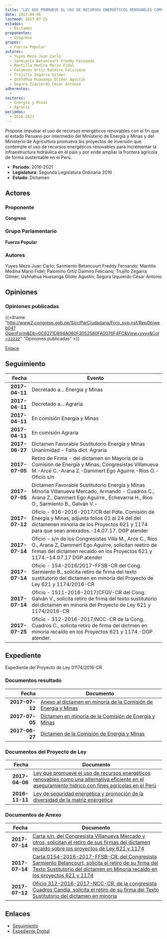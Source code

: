 ```yaml
---
title: "LEY QUE PROMUEVE EL USO DE RECURSOS ENERGÉTICOS RENOVABLES COMO UNA ALTERNATIVA EFICIENTE EN EL ASEGURAMIENTO HÍDRICO CON FINES AGRÍCOLAS EN EL PER"
date: 2017-04-06
lastmod: 2017-07-25
estados: 
  - Dictamen
proponentes: 
  - Congreso
grupos: 
  - Fuerza Popular
autores: 
  - Yuyes Meza Juan Carlo
  - Sarmiento Betancourt Freddy Fernando
  - Mantilla Medina Mario Fidel
  - Palomino Ortiz Dalmiro Feliciano
  - Trujillo Zegarra Gilmer
  - Ushñahua Huasanga Glider Agustín
  - Segura Izquierdo César Antonio
adherentes: 
  - 
sectores: 
  - Energía y Minas
  - Agraria
periodos: 
  - 2016-2021
---
```


Propone impulsar el uso de recursos energéticos renovables con el fin que el estado Peruano por intermedio del Ministerio de Energía y Minas y del Ministerio de Agricultura promueva los proyectos de inversión que contemple el uso de recursos energéticos renovables para incrementar la infraestructura hidráulica en el país y por ende ampliar la frontera agrícola de forma sustentable en el Perú.

- **Periodo**: 2016-2021
- **Legislatura**: Segunda Legislatura Ordinaria 2016
- **Estado**: Dictamen

## Actores

### Proponente

**Congreso**

### Grupo Parlamentario

**Fuerza Popular**

### Autores

Yuyes Meza Juan Carlo; Sarmiento Betancourt Freddy Fernando; Mantilla Medina Mario Fidel; Palomino Ortiz Dalmiro Feliciano; Trujillo Zegarra Gilmer; Ushñahua Huasanga Glider Agustín; Segura Izquierdo César Antonio


## Opiniones

### Opiniones publicadas

{{<iframe "http://www2.congreso.gob.pe/Sicr/ParCiudadana/Foro_pvp.nsf/RepOpiweb04?OpenForm&Db=0C6271D894A060F3052580FA0076F4FC&View=yyyy&Col=zzzzz" "Opiniones publicadas" >}}

[Enlace](http://www2.congreso.gob.pe/Sicr/ParCiudadana/Foro_pvp.nsf/RepOpiweb04?OpenForm&Db=0C6271D894A060F3052580FA0076F4FC&View=yyyy&Col=zzzzz)

## Seguimiento

| Fecha | Evento |
|------:|--------|
| **2017-04-11** | Decretado a... Energía y Minas|
| **2017-04-11** | Decretado a... Agraria|
| **2017-04-11** | En comisión Energía y Minas|
| **2017-04-11** | En comisión Agraria|
| **2017-06-27** | Dictamen Favorable Sustitutorio Energía y Minas Unanimidad - Falta dict. Agraria|
| **2017-07-05** | Retiro de Firma - del dictamen en Mayoría de la Comisión de Energía y Minas, Congresistas Villanueva M.-Arcé C.-Arana Z.-Dammert Ego Aguirre.-Ríos O.-Oficio s/n|
| **2017-07-05** | Dictamen Favorable Sustitutorio Energía y Minas Minoria Villanueva Mercado, Armando - Cuadros C., Arana Z., Dammert Ego Aguirre., Echevarria H., Ríos O., Sarmiento B., Galván V.-|
| **2017-07-12** | Oficio - 916-2016-2017/CR del Pdte. Comisión de Energía y Minas, adjunta folios 01 al 24 del del dictamenen minoría de los Proyectos 621 y 1174 para que sean anexados.-14.07.17. DGP atender|
| **2017-07-14** | Oficio - s/n de los Congresistas Villa M., Arce C., Ríos O., Arana Z, Dammert Ego Aguirre, solicitan reetiro de firmas del dictamen recaído en los Proyectos 621 y 1174.-14.07.17 DGP atender|
| **2017-07-14** | Oficio - 154-2016/2017-FFSB-CR del Cong. Sarmiento B., solicita retiro de firma del texto sustitutorio del dictamen en minoría del Proyecto de Ley 621 y 1174/2016-CR|
| **2017-07-14** | Oficio - 1511-2016-2017/CFGV-CR del Cong. Galván V., solicita retiro de firma del texto sustitutorio del dictamen en minoría del Proyecto de Ley 621 y 1174/2016-CR|
| **2017-07-25** | Oficio - 312-2016-2017/NCC-CR de la Cong. Cuadros C., solicita retiro de firma del dictmen en minoría recaído en los Proyectos 621 y 1174.-DGP atender.|


## Expediente

Expediente del Proyecto de Ley 01174/2016-CR


### Documentos resultado

| Fecha | Documento |
|------:|--------|
| **2017-07-12** | [Anexo al dictamen en minoría de la Comisión de Energía y Minas](http://www.leyes.congreso.gob.pe/Documentos/2016_2021/Dictamenes/Proyectos_de_Ley/00621DC11MIN-ANEXO-20170712.pdf) |
| **2017-07-05** | [Dictamen en minoría de la Comisión de Energía y Minas](http://www.leyes.congreso.gob.pe/Documentos/2016_2021/Dictamenes/Proyectos_de_Ley/00621DC11MAY20170627.pdf) |
| **2017-06-27** | [Dictamen de la Comisión de Energía y Minas](http://www.leyes.congreso.gob.pe/Documentos/2016_2021/Dictamenes/Proyectos_de_Ley/00621DC11MAY20170627.pdf) |

### Documentos del Proyecto de Ley

| Fecha | Documento |
|------:|--------|
| **2017-04-06** | [Ley que promueve el uso de recursos energéticos renovables como una alternativa eficiente en el aseguramiento hídrico con fines agrícolas en el Perú](http://www.leyes.congreso.gob.pe/Documentos/2016_2021/Proyectos_de_Ley_y_de_Resoluciones_Legislativas/PL0117420170406.pdf) |
| **2016-11-11** | [Ley de seguridad energética y promoción de la diversidad de la matriz energética](http://www.leyes.congreso.gob.pe/Documentos/2016_2021/Proyectos_de_Ley_y_de_Resoluciones_Legislativas/PL0062120161111..pdf) |

### Documentos de Anexo

| Fecha | Documento |
|------:|--------|
| **2017-07-14** | [Carta s/n, del Congresista Villanueva Mercado y otros, solicitan el retiro de sus firmas del dictamen recaído sobre los proyectos de Ley 621 y 1174](http://www.leyes.congreso.gob.pe/Documentos/2016_2021/Oficios/Congresistas/CARTA-S.N-VILLANUEVA-MERCADO.pdf) |
| **2017-07-14** | [Carta 0154-2016-2017-FFSB-CR, del Congresista Sarmiento Betancourt, solicita el retiro de su firma del Texto Sustitutorio del dictamen en Minoría recaído en los proyectos 621 y 1174](http://www.leyes.congreso.gob.pe/Documentos/2016_2021/Oficios/Congresistas/CARTA-0154-2016-2017-FFSB-CR.pdf) |
| **2017-07-12** | [Oficio 312-2016-2017-NCC-CR, de la congresista Cuadros Candia, solicita el retiro de su firma del Texto Sustitutorio del dictamen en minoría](http://www.leyes.congreso.gob.pe/Documentos/2016_2021/Retiro_de_Firmas/Dictamenes/OFICIO-312-2016-2017-NCC-CR.pdf) |

## Enlaces 

- [Seguimiento](http://www2.congreso.gob.pe/Sicr/TraDocEstProc/CLProLey2016.nsf/f7fff46988ca05b1052578e100829cc7/38de447c7c102158052580fa007f7865?OpenDocument)
- [Expediente Digital](http://www2.congreso.gob.pehttp://www2.congreso.gob.pe/Sicr/TraDocEstProc/CLProLey2016.nsf/f7fff46988ca05b1052578e100829cc7/38de447c7c102158052580fa007f7865?OpenDocument&Click=05257FB7005EB655.eb71d0cf91d8294e05256cdf006b5706/$Body/0.1C6C)
